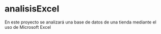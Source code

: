 # analisisExcel
En este proyecto se analizará una base de datos de una tienda mediante el uso de Microsoft Excel 
